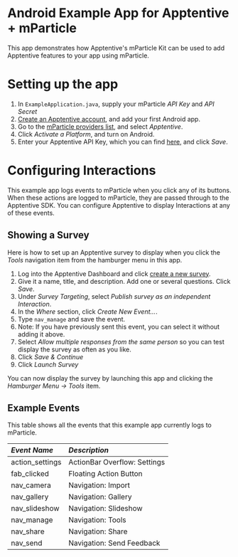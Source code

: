 # Android Example App for Apptentive + mParticle

This app demonstrates how Apptentive's mParticle Kit can be used to add Apptentive features to your app using mParticle.

# Setting up the app

1. In `ExampleApplication.java`, supply your mParticle *API Key* and *API Secret*
2. [Create an Apptentive account](https://be.apptentive.com/register/sign_up), and add your first Android app.
3. Go to the [mParticle providers list](https://app.mparticle.com/providers), and select _*Apptentive*_.
4. Click _*Activate a Platform*_, and turn on Android.
5. Enter your Apptentive API Key, which you can find [here](https://be.apptentive.com/apps/current/settings/api), and click _*Save*_.

# Configuring Interactions

This example app logs events to mParticle when you click any of its buttons. When these actions are logged to mParticle, they are passed through to the Apptentive SDK. You can configure Apptentive to display Interactions at any of these events.

## Showing a Survey
Here is how to set up an Apptentive survey to display when you click the _*Tools*_ navigation item from the hamburger menu in this app.

1. Log into the Apptentive Dashboard and click [create a new survey](https://be.apptentive.com/apps/current/surveys).
2. Give it a name, title, and description. Add one or several questions. Click _*Save*_.
3. Under _Survey Targeting_, select _Publish survey as an independent Interaction_.
4. In the _Where_ section, click _*Create New Event…*_.
5. Type `nav_manage` and save the event.  
6. Note: If you have previously sent this event, you can select it without adding it above.
7. Select _Allow multiple responses from the same person_ so you can test display the survey as often as you like.
8. Click _*Save & Continue*_
9. Click _*Launch Survey*_

You can now display the survey by launching this app and clicking the _*Hamburger Menu -> Tools*_ item.


## Example Events

This table shows all the events that this example app currently logs to mParticle.

| *Event Name*    | *Description*                  |
| :-------------- | :----------------------------- |
| action_settings | ActionBar Overflow: Settings   |
| fab_clicked     | Floating Action Button         |
| nav_camera      | Navigation: Import             |
| nav_gallery     | Navigation: Gallery            |
| nav_slideshow   | Navigation: Slideshow          |
| nav_manage      | Navigation: Tools              |
| nav_share       | Navigation: Share              |
| nav_send        | Navigation: Send Feedback      |
